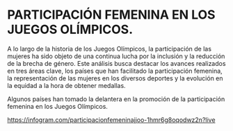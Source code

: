 # PARTICIPACIÓN FEMENINA EN LOS JUEGOS OLÍMPICOS.

A lo largo de la historia de los Juegos Olímpicos, la participación de las mujeres ha sido objeto de una continua lucha por la inclusión y la reducción de la brecha de género. Este análisis busca destacar los avances realizados en tres áreas clave, los países que han facilitado la participación femenina, la representación de las mujeres en los diversos deportes y la evolución en la equidad a la hora de obtener medallas.

Algunos países han tomado la delantera en la promoción de la participación femenina en los Juegos Olímpicos. 


https://infogram.com/participacionfemeninajjoo-1hmr6g8oqodwz2n?live
